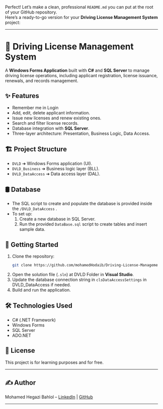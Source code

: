 Perfect! Let’s make a clean, professional `README.md` you can put at the root of your GitHub repository.  
Here’s a ready-to-go version for your **Driving License Management System** project:

---

# 📄 Driving License Management System

A **Windows Forms Application** built with **C#** and **SQL Server** to manage driving license operations, including applicant registration, license issuance, renewals, and records management.

## ✨ Features
- Remember me in Login
- Add, edit, delete applicant information.
- Issue new licenses and renew existing ones.
- Search and filter license records.
- Database integration with **SQL Server**.
- Three-layer architecture: Presentation, Business Logic, Data Access.

## 🏗️ Project Structure
- `DVLD` ➔ Windows Forms application (UI).
- `DVLD_Business` ➔ Business logic layer (BLL).
- `DVLD_DataAccess` ➔ Data access layer (DAL).

## 🛢️ Database
- The SQL script to create and populate the database is provided inside the `/DVLD_DataAccess` .
- To set up:
  1. Create a new database in SQL Server.
  2. Run the provided `DataBase.sql` script to create tables and insert sample data.

## 🚀 Getting Started
1. Clone the repository:
   ```bash
   git clone https://github.com/mohamedHodaib/Driving-License-Management-windows-Forms-.git
   ```
2. Open the solution file (`.sln`) at DVLD Folder in **Visual Studio**.
3. Update the database connection string in `clsDataAccessSettings` in DVLD_DataAccess if needed.
4. Build and run the application.


## 🛠️ Technologies Used
- C# (.NET Framework)
- Windows Forms
- SQL Server
- ADO.NET

## 📜 License
This project is for learning purposes and for free.

---

## ✍️ Author
Mohamed Hegazi Bahlol – [LinkedIn](https://www.linkedin.com/in/mohamed-hodaib-2670b2344) | [GitHub](https://github.com/mohamedHodaib)



---

